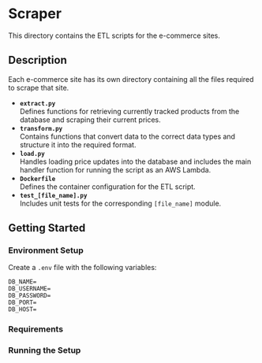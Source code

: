 # Scraper
This directory contains the ETL scripts for the e-commerce sites.

## Description
Each e-commerce site has its own directory containing all the files required to scrape that site.
- **`extract.py`**  
  Defines functions for retrieving currently tracked products from the database and scraping their current prices.
- **`transform.py`**  
  Contains functions that convert data to the correct data types and structure it into the required format.
- **`load.py`**  
  Handles loading price updates into the database and includes the main handler function for running the script as an AWS Lambda.
- **`Dockerfile`**  
  Defines the container configuration for the ETL script.
- **`test_[file_name].py`**  
  Includes unit tests for the corresponding `[file_name]` module.

## Getting Started

### Environment Setup
Create a `.env` file with the following variables:

```env
DB_NAME=
DB_USERNAME=
DB_PASSWORD=
DB_PORT=
DB_HOST=
```

### Requirements

### Running the Setup
